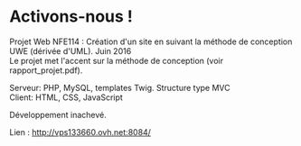 <h1>Activons-nous !</h1>

Projet Web NFE114 : Création d'un site en suivant la méthode de conception UWE (dérivée d'UML). Juin 2016<br/>
Le projet met l'accent sur la méthode de conception (voir rapport_projet.pdf).<br/>

Serveur: PHP, MySQL, templates Twig. Structure type MVC<br/>
Client: HTML, CSS, JavaScript

Développement inachevé.

Lien : http://vps133660.ovh.net:8084/

